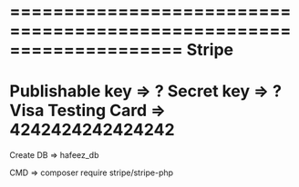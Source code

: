 ====================================================================
Stripe
====================================================================
Publishable key   => ?
Secret key        => ?
Visa Testing Card => 4242424242424242
====================================================================




Create DB => hafeez_db

CMD => composer require stripe/stripe-php

